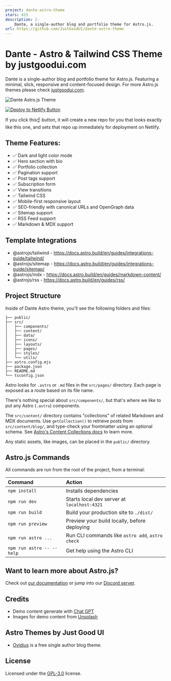 ```yaml
---
project: dante-astro-theme
stars: 415
description: |-
    Dante, a single-author blog and portfolio theme for Astro.js. 
url: https://github.com/JustGoodUI/dante-astro-theme
---
```


# Dante - Astro & Tailwind CSS Theme by justgoodui.com

Dante is a single-author blog and portfolio theme for Astro.js. Featuring a minimal, slick, responsive and content-focused design. For more Astro.js themes please check [justgoodui.com](https://justgoodui.com/).

![Dante Astro.js Theme](public/dante-preview.jpg)

[![Deploy to Netlify Button](https://www.netlify.com/img/deploy/button.svg)](https://app.netlify.com/start/deploy?repository=https://github.com/JustGoodUI/dante-astro-theme)

If you click this☝️ button, it will create a new repo for you that looks exactly like this one, and sets that repo up immediately for deployment on Netlify.

## Theme Features:

- ✅ Dark and light color mode
- ✅ Hero section with bio
- ✅ Portfolio collection
- ✅ Pagination support
- ✅ Post tags support
- ✅ Subscription form
- ✅ View transitions
- ✅ Tailwind CSS
- ✅ Mobile-first responsive layout
- ✅ SEO-friendly with canonical URLs and OpenGraph data
- ✅ Sitemap support
- ✅ RSS Feed support
- ✅ Markdown & MDX support

## Template Integrations

- @astrojs/tailwind - https://docs.astro.build/en/guides/integrations-guide/tailwind/
- @astrojs/sitemap - https://docs.astro.build/en/guides/integrations-guide/sitemap/
- @astrojs/mdx - https://docs.astro.build/en/guides/markdown-content/
- @astrojs/rss - https://docs.astro.build/en/guides/rss/

## Project Structure

Inside of Dante Astro theme, you'll see the following folders and files:

```text
├── public/
├── src/
│   ├── components/
│   ├── content/
│   ├── data/
│   ├── icons/
│   ├── layouts/
│   ├── pages/
│   ├── styles/
│   └── utils/
├── astro.config.mjs
├── package.json
├── README.md
└── tsconfig.json
```

Astro looks for `.astro` or `.md` files in the `src/pages/` directory. Each page is exposed as a route based on its file name.

There's nothing special about `src/components/`, but that's where we like to put any Astro (`.astro`) components.

The `src/content/` directory contains "collections" of related Markdown and MDX documents. Use `getCollection()` to retrieve posts from `src/content/blog/`, and type-check your frontmatter using an optional schema. See [Astro's Content Collections docs](https://docs.astro.build/en/guides/content-collections/) to learn more.

Any static assets, like images, can be placed in the `public/` directory.

## Astro.js Commands

All commands are run from the root of the project, from a terminal:

| Command                   | Action                                           |
| :------------------------ | :----------------------------------------------- |
| `npm install`             | Installs dependencies                            |
| `npm run dev`             | Starts local dev server at `localhost:4321`      |
| `npm run build`           | Build your production site to `./dist/`          |
| `npm run preview`         | Preview your build locally, before deploying     |
| `npm run astro ...`       | Run CLI commands like `astro add`, `astro check` |
| `npm run astro -- --help` | Get help using the Astro CLI                     |

## Want to learn more about Astro.js?

Check out [our documentation](https://docs.astro.build) or jump into our [Discord server](https://astro.build/chat).

## Credits

- Demo content generate with [Chat GPT](https://chat.openai.com/)
- Images for demo content from [Unsplash](https://unsplash.com/)

## Astro Themes by Just Good UI

- [Ovidius](https://github.com/JustGoodUI/ovidius-astro-theme) is a free single author blog theme.

## License

Licensed under the [GPL-3.0](https://github.com/JustGoodUI/dante-astro-theme/blob/main/LICENSE) license.

